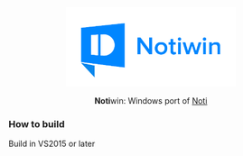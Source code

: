 <div align="center">
<a href="https://github.com/delold/Notiwin">
<img src="https://raw.githubusercontent.com/delold/Notiwin/master/Design/logo-01.png" width="300">
</a>
<p><strong>Noti</strong>win: Windows port of <a href="https://github.com/jariz/Noti">Noti</a></p>
</div>

### How to build
Build in VS2015 or later
